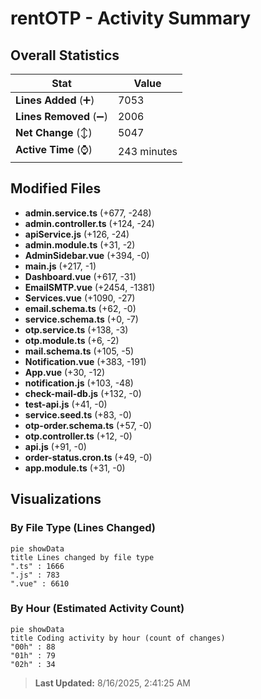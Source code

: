 # rentOTP - Activity Summary 

## Overall Statistics

| Stat                   | Value                                                             |
| ---------------------- | ----------------------------------------------------------------- |
| **Lines Added** (➕)   | 7053                                          |
| **Lines Removed** (➖) | 2006                                        |
| **Net Change** (↕)    | 5047                |
| **Active Time** (⌚)   | 243 minutes |


## Modified Files
- **admin.service.ts** (+677, -248)
- **admin.controller.ts** (+124, -24)
- **apiService.js** (+126, -24)
- **admin.module.ts** (+31, -2)
- **AdminSidebar.vue** (+394, -0)
- **main.js** (+217, -1)
- **Dashboard.vue** (+617, -31)
- **EmailSMTP.vue** (+2454, -1381)
- **Services.vue** (+1090, -27)
- **email.schema.ts** (+62, -0)
- **service.schema.ts** (+0, -7)
- **otp.service.ts** (+138, -3)
- **otp.module.ts** (+6, -2)
- **mail.schema.ts** (+105, -5)
- **Notification.vue** (+383, -191)
- **App.vue** (+30, -12)
- **notification.js** (+103, -48)
- **check-mail-db.js** (+132, -0)
- **test-api.js** (+41, -0)
- **service.seed.ts** (+83, -0)
- **otp-order.schema.ts** (+57, -0)
- **otp.controller.ts** (+12, -0)
- **api.js** (+91, -0)
- **order-status.cron.ts** (+49, -0)
- **app.module.ts** (+31, -0)

## Visualizations

### By File Type (Lines Changed)

```mermaid
pie showData
title Lines changed by file type
".ts" : 1666
".js" : 783
".vue" : 6610
```

### By Hour (Estimated Activity Count)

```mermaid
pie showData
title Coding activity by hour (count of changes)
"00h" : 88
"01h" : 79
"02h" : 34
```


> **Last Updated:** 8/16/2025, 2:41:25 AM